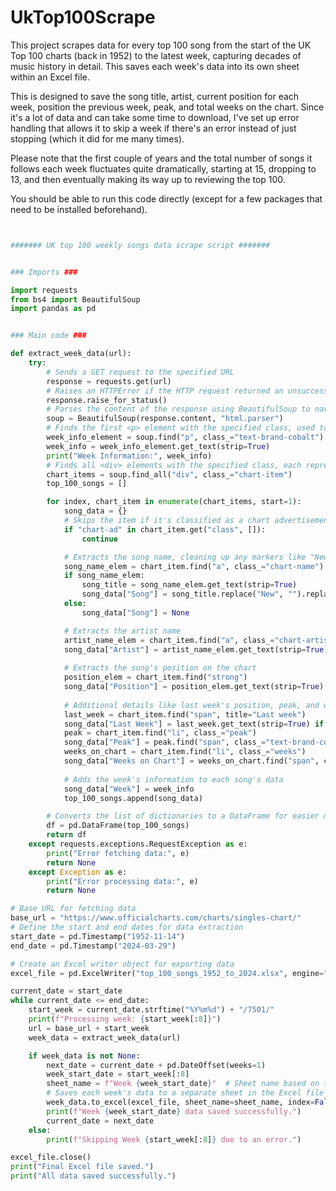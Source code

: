 # UkTop100Scrape
This project scrapes data for every top 100 song from the start of the UK Top 100 charts (back in 1952) to the latest week, capturing decades of music history in detail. This saves each week's data into its own sheet within an Excel file.

This is designed to save the song title, artist, current position for each week, position the previous week, peak, and total weeks on the chart. Since it's a lot of data and can take some time to download, I've set up error handling that allows it to skip a week if there's an error instead of just stopping (which it did for me many times).

Please note that the first couple of years and the total number of songs it follows each week fluctuates quite dramatically, starting at 15, dropping to 13, and then eventually making its way up to reviewing the top 100.

You should be able to run this code directly (except for a few packages that need to be installed beforehand).


``` python


####### UK top 100 weekly songs data scrape script #######


### Imports ###

import requests
from bs4 import BeautifulSoup
import pandas as pd


### Main code ###

def extract_week_data(url):
    try:
        # Sends a GET request to the specified URL
        response = requests.get(url)
        # Raises an HTTPError if the HTTP request returned an unsuccessful status code
        response.raise_for_status()
        # Parses the content of the response using BeautifulSoup to navigate the HTML/XML
        soup = BeautifulSoup(response.content, "html.parser")
        # Finds the first <p> element with the specified class, used to extract the week's information
        week_info_element = soup.find("p", class_="text-brand-cobalt")
        week_info = week_info_element.get_text(strip=True)
        print("Week Information:", week_info)
        # Finds all <div> elements with the specified class, each representing a chart item
        chart_items = soup.find_all("div", class_="chart-item")
        top_100_songs = []

        for index, chart_item in enumerate(chart_items, start=1):
            song_data = {}
            # Skips the item if it's classified as a chart advertisement
            if "chart-ad" in chart_item.get("class", []):
                continue

            # Extracts the song name, cleaning up any markers like "New" or "RE"
            song_name_elem = chart_item.find("a", class_="chart-name")
            if song_name_elem:
                song_title = song_name_elem.get_text(strip=True)
                song_data["Song"] = song_title.replace("New", "").replace("RE", "").strip()
            else:
                song_data["Song"] = None

            # Extracts the artist name
            artist_name_elem = chart_item.find("a", class_="chart-artist")
            song_data["Artist"] = artist_name_elem.get_text(strip=True) if artist_name_elem else None
            
            # Extracts the song's position on the chart
            position_elem = chart_item.find("strong")
            song_data["Position"] = position_elem.get_text(strip=True) if position_elem else str(index)
            
            # Additional details like last week's position, peak, and weeks on chart are also extracted
            last_week = chart_item.find("span", title="Last week")
            song_data["Last Week"] = last_week.get_text(strip=True) if last_week else None
            peak = chart_item.find("li", class_="peak")
            song_data["Peak"] = peak.find("span", class_="text-brand-cobalt").get_text(strip=True) if peak else None
            weeks_on_chart = chart_item.find("li", class_="weeks")
            song_data["Weeks on Chart"] = weeks_on_chart.find("span", class_="text-brand-pink").get_text(strip=True) if weeks_on_chart else None
            
            # Adds the week's information to each song's data
            song_data["Week"] = week_info
            top_100_songs.append(song_data)

        # Converts the list of dictionaries to a DataFrame for easier manipulation and export
        df = pd.DataFrame(top_100_songs)
        return df
    except requests.exceptions.RequestException as e:
        print("Error fetching data:", e)
        return None
    except Exception as e:
        print("Error processing data:", e)
        return None

# Base URL for fetching data
base_url = "https://www.officialcharts.com/charts/singles-chart/"
# Define the start and end dates for data extraction
start_date = pd.Timestamp("1952-11-14")
end_date = pd.Timestamp("2024-03-29")

# Create an Excel writer object for exporting data
excel_file = pd.ExcelWriter("top_100_songs_1952_to_2024.xlsx", engine="xlsxwriter") # This saves the xlsx to the current working directory. Change at your leisure

current_date = start_date
while current_date <= end_date:
    start_week = current_date.strftime("%Y%m%d") + "/7501/"
    print(f"Processing week: {start_week[:8]}")
    url = base_url + start_week
    week_data = extract_week_data(url)

    if week_data is not None:
        next_date = current_date + pd.DateOffset(weeks=1)
        week_start_date = start_week[:8]
        sheet_name = f"Week {week_start_date}"  # Sheet name based on the week
        # Saves each week's data to a separate sheet in the Excel file
        week_data.to_excel(excel_file, sheet_name=sheet_name, index=False)
        print(f"Week {week_start_date} data saved successfully.")
        current_date = next_date
    else:
        print(f"Skipping Week {start_week[:8]} due to an error.")

excel_file.close()
print("Final Excel file saved.")
print("All data saved successfully.")

```

